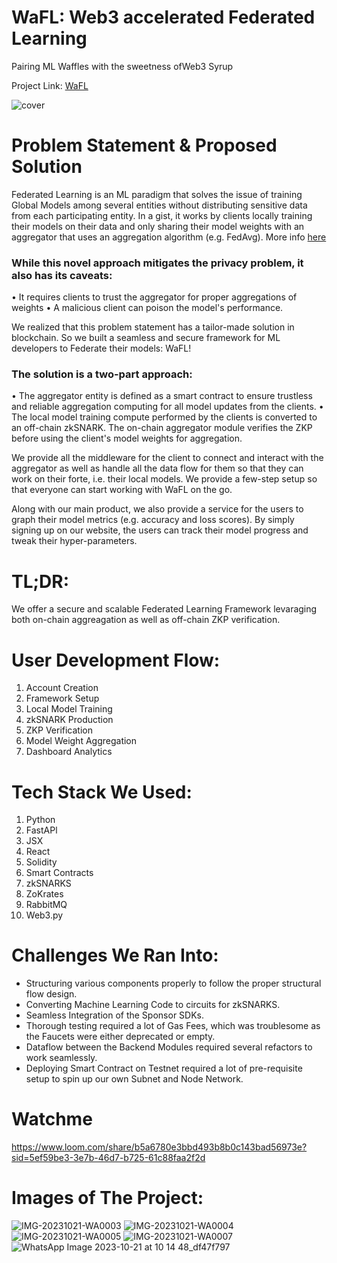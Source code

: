 # WaFL: Web3 accelerated Federated Learning
Pairing ML Waffles with the sweetness ofWeb3 Syrup

Project Link: [WaFL](http://wafl-551f6d.spheron.app)


![cover](https://github.com/blackphin/WaFL/assets/44195921/78c5fd64-8282-4f87-bc7b-5c5b0a4c0e35)

# Problem Statement & Proposed Solution
Federated Learning is an ML paradigm that solves the issue of training Global Models among several entities without distributing sensitive data from each participating entity. In a gist, it works by clients locally training their models on their data and only sharing their model weights with an aggregator that uses an aggregation algorithm (e.g. FedAvg).
More info [here](https://medium.com/encora-technology-practices/an-introduction-to-federated-learning-a3e9faf8ec4d)

### While this novel approach mitigates the privacy problem, it also has its caveats:
• It requires clients to trust the aggregator for proper aggregations of weights
• A malicious client can poison the model's performance.

We realized that this problem statement has a tailor-made solution in blockchain. So we built a seamless and secure framework for ML developers to Federate their models: WaFL!

### The solution is a two-part approach:
• The aggregator entity is defined as a smart contract to ensure trustless and reliable aggregation computing for all model updates from the clients.
• The local model training compute performed by the clients is converted to an off-chain zkSNARK. The on-chain aggregator module verifies the ZKP before using the client's model weights for aggregation.

We provide all the middleware for the client to connect and interact with the aggregator as well as handle all the data flow for them so that they can work on their forte, i.e. their local models.
We provide a few-step setup so that everyone can start working with WaFL on the go.

Along with our main product, we also provide a service for the users to graph their model metrics (e.g. accuracy and loss scores). By simply signing up on our website, the users can track their model progress and tweak their hyper-parameters.

# TL;DR:
We offer a secure and scalable Federated Learning Framework levaraging both on-chain aggreagation as well as off-chain ZKP verification.


# User Development Flow:
1. Account Creation
2. Framework Setup
3. Local Model Training
4. zkSNARK Production
6. ZKP Verification
7. Model Weight Aggregation
8. Dashboard Analytics

# Tech Stack We Used:
1. Python
2. FastAPl
3. JSX
4. React
5. Solidity
6. Smart Contracts
7. zkSNARKS
8. ZoKrates
9. RabbitMQ
10. Web3.py 

# Challenges We Ran Into:
- Structuring various components properly to follow the proper structural flow design.
- Converting Machine Learning Code to circuits for zkSNARKS.
- Seamless Integration of the Sponsor SDKs.
- Thorough testing required a lot of Gas Fees, which was troublesome as the Faucets were either deprecated or empty.
- Dataflow between the Backend Modules required several refactors to work seamlessly.
- Deploying Smart Contract on Testnet required a lot of pre-requisite setup to spin up our own Subnet and Node Network.

# Watchme
https://www.loom.com/share/b5a6780e3bbd493b8b0c143bad56973e?sid=5ef59be3-3e7b-46d7-b725-61c88faa2f2d

# Images of The Project:
![IMG-20231021-WA0003](https://github.com/blackphin/WaFL/assets/44195921/e56c8c89-e8f8-4328-9501-57d2c425e68d)
![IMG-20231021-WA0004](https://github.com/blackphin/WaFL/assets/44195921/cb435758-f92c-4436-b562-e38c34d2083b)
![IMG-20231021-WA0005](https://github.com/blackphin/WaFL/assets/44195921/2e854d12-5741-4fb7-840a-edf7f5aa02b4)
![IMG-20231021-WA0007](https://github.com/blackphin/WaFL/assets/44195921/b4f8a0ea-98f8-426e-b636-81b8c29b26c8)
![WhatsApp Image 2023-10-21 at 10 14 48_df47f797](https://github.com/blackphin/WaFL/assets/44195921/9fbdf5da-de67-4a3b-be4c-a1f50725052f)
